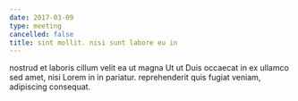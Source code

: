 ```yaml
---
date: 2017-03-09
type: meeting
cancelled: false
title: sint mollit. nisi sunt labore eu in
---
```

nostrud et laboris cillum velit ea ut magna Ut ut Duis occaecat in ex ullamco sed amet, nisi Lorem in in pariatur. reprehenderit quis fugiat veniam, adipiscing consequat.